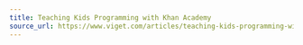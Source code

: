 ```yaml
---
title: Teaching Kids Programming with Khan Academy
source_url: https://www.viget.com/articles/teaching-kids-programming-with-khan-academy/
---
```


